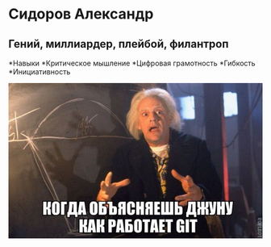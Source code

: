 # Сидоров Александр

## Гений, миллиардер, плейбой, филантроп 

*Навыки
	*Критическое мышление
	*Цифровая грамотность
	*Гибкость
	*Инициативность

![GIT](img/git.jpg)
